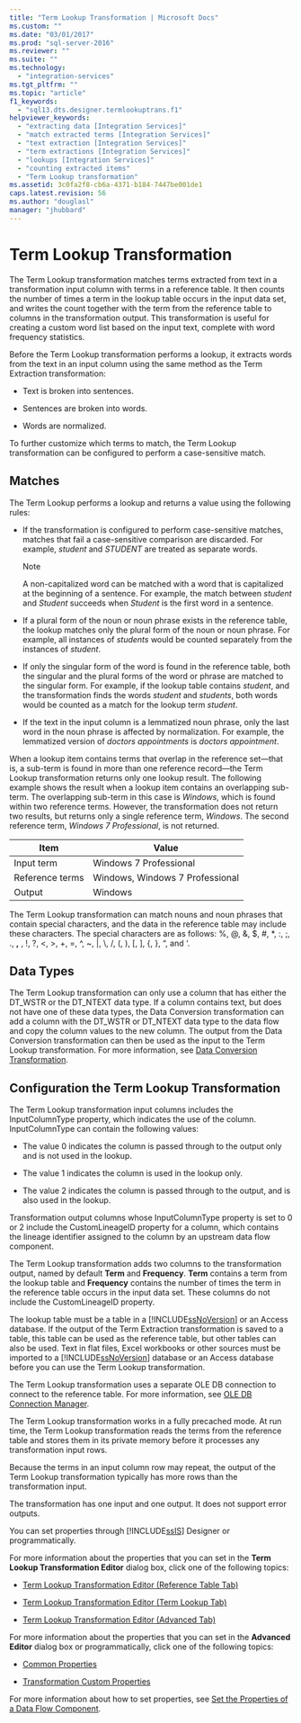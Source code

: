 ```yaml
---
title: "Term Lookup Transformation | Microsoft Docs"
ms.custom: ""
ms.date: "03/01/2017"
ms.prod: "sql-server-2016"
ms.reviewer: ""
ms.suite: ""
ms.technology: 
  - "integration-services"
ms.tgt_pltfrm: ""
ms.topic: "article"
f1_keywords: 
  - "sql13.dts.designer.termlookuptrans.f1"
helpviewer_keywords: 
  - "extracting data [Integration Services]"
  - "match extracted terms [Integration Services]"
  - "text extraction [Integration Services]"
  - "term extractions [Integration Services]"
  - "lookups [Integration Services]"
  - "counting extracted items"
  - "Term Lookup transformation"
ms.assetid: 3c0fa2f8-cb6a-4371-b184-7447be001de1
caps.latest.revision: 56
ms.author: "douglasl"
manager: "jhubbard"
---
```

# Term Lookup Transformation
  The Term Lookup transformation matches terms extracted from text in a transformation input column with terms in a reference table. It then counts the number of times a term in the lookup table occurs in the input data set, and writes the count together with the term from the reference table to columns in the transformation output. This transformation is useful for creating a custom word list based on the input text, complete with word frequency statistics.  
  
 Before the Term Lookup transformation performs a lookup, it extracts words from the text in an input column using the same method as the Term Extraction transformation:  
  
-   Text is broken into sentences.  
  
-   Sentences are broken into words.  
  
-   Words are normalized.  
  
 To further customize which terms to match, the Term Lookup transformation can be configured to perform a case-sensitive match.  
  
## Matches  
 The Term Lookup performs a lookup and returns a value using the following rules:  
  
-   If the transformation is configured to perform case-sensitive matches, matches that fail a case-sensitive comparison are discarded. For example, *student* and *STUDENT* are treated as separate words.  
  
    > [!NOTE]  
    >  A non-capitalized word can be matched with a word that is capitalized at the beginning of a sentence. For example, the match between *student* and *Student* succeeds when *Student* is the first word in a sentence.  
  
-   If a plural form of the noun or noun phrase exists in the reference table, the lookup matches only the plural form of the noun or noun phrase. For example, all instances of *students* would be counted separately from the instances of *student*.  
  
-   If only the singular form of the word is found in the reference table, both the singular and the plural forms of the word or phrase are matched to the singular form. For example, if the lookup table contains *student*, and the transformation finds the words *student* and *students*, both words would be counted as a match for the lookup term *student*.  
  
-   If the text in the input column is a lemmatized noun phrase, only the last word in the noun phrase is affected by normalization. For example, the lemmatized version of *doctors appointments* is *doctors appointment*.  
  
 When a lookup item contains terms that overlap in the reference set—that is, a sub-term is found in more than one reference record—the Term Lookup transformation returns only one lookup result. The following example shows the result when a lookup item contains an overlapping sub-term. The overlapping sub-term in this case is *Windows*, which is found within two reference terms. However, the transformation does not return two results, but returns only a single reference term, *Windows*. The second reference term, *Windows 7 Professional*, is not returned.  
  
|Item|Value|  
|----------|-----------|  
|Input term|Windows 7 Professional|  
|Reference terms|Windows, Windows 7 Professional|  
|Output|Windows|  
  
 The Term Lookup transformation can match nouns and noun phrases that contain special characters, and the data in the reference table may include these characters. The special characters are as follows: %, @, &, $, #, \*, :, ;, ., **,** , !, ?, \<, >, +, =, ^, ~, |, \\, /, (, ), [, ], {, }, “, and ‘.  
  
## Data Types  
 The Term Lookup transformation can only use a column that has either the DT_WSTR or the DT_NTEXT data type. If a column contains text, but does not have one of these data types, the Data Conversion transformation can add a column with the DT_WSTR or DT_NTEXT data type to the data flow and copy the column values to the new column. The output from the Data Conversion transformation can then be used as the input to the Term Lookup transformation. For more information, see [Data Conversion Transformation](../../../integration-services/data-flow/transformations/data-conversion-transformation.md).  
  
## Configuration the Term Lookup Transformation  
 The Term Lookup transformation input columns includes the InputColumnType property, which indicates the use of the column. InputColumnType can contain the following values:  
  
-   The value 0 indicates the column is passed through to the output only and is not used in the lookup.  
  
-   The value 1 indicates the column is used in the lookup only.  
  
-   The value 2 indicates the column is passed through to the output, and is also used in the lookup.  
  
 Transformation output columns whose InputColumnType property is set to 0 or 2 include the CustomLineageID property for a column, which contains the lineage identifier assigned to the column by an upstream data flow component.  
  
 The Term Lookup transformation adds two columns to the transformation output, named by default **Term** and **Frequency**. **Term** contains a term from the lookup table and **Frequency** contains the number of times the term in the reference table occurs in the input data set. These columns do not include the CustomLineageID property.  
  
 The lookup table must be a table in a [!INCLUDE[ssNoVersion](../../../a9notintoc/includes/ssnoversion-md.md)] or an Access database. If the output of the Term Extraction transformation is saved to a table, this table can be used as the reference table, but other tables can also be used. Text in flat files, Excel workbooks or other sources must be imported to a [!INCLUDE[ssNoVersion](../../../a9notintoc/includes/ssnoversion-md.md)] database or an Access database before you can use the Term Lookup transformation.  
  
 The Term Lookup transformation uses a separate OLE DB connection to connect to the reference table. For more information, see [OLE DB Connection Manager](../../../integration-services/connection-manager/ole-db-connection-manager.md).  
  
 The Term Lookup transformation works in a fully precached mode. At run time, the Term Lookup transformation reads the terms from the reference table and stores them in its private memory before it processes any transformation input rows.  
  
 Because the terms in an input column row may repeat, the output of the Term Lookup transformation typically has more rows than the transformation input.  
  
 The transformation has one input and one output. It does not support error outputs.  
  
 You can set properties through [!INCLUDE[ssIS](../../../a9retired/includes/ssis-md.md)] Designer or programmatically.  
  
 For more information about the properties that you can set in the **Term Lookup Transformation Editor** dialog box, click one of the following topics:  
  
-   [Term Lookup Transformation Editor &#40;Reference Table Tab&#41;](../../../integration-services/data-flow/transformations/term-lookup-transformation-editor-reference-table-tab.md)  
  
-   [Term Lookup Transformation Editor &#40;Term Lookup Tab&#41;](../../../integration-services/data-flow/transformations/term-lookup-transformation-editor-term-lookup-tab.md)  
  
-   [Term Lookup Transformation Editor &#40;Advanced Tab&#41;](../../../integration-services/data-flow/transformations/term-lookup-transformation-editor-advanced-tab.md)  
  
 For more information about the properties that you can set in the **Advanced Editor** dialog box or programmatically, click one of the following topics:  
  
-   [Common Properties](../../../a9retired/common-properties.md)  
  
-   [Transformation Custom Properties](../../../integration-services/data-flow/transformations/transformation-custom-properties.md)  
  
 For more information about how to set properties, see [Set the Properties of a Data Flow Component](../../../integration-services/data-flow/set-the-properties-of-a-data-flow-component.md).  
  
  